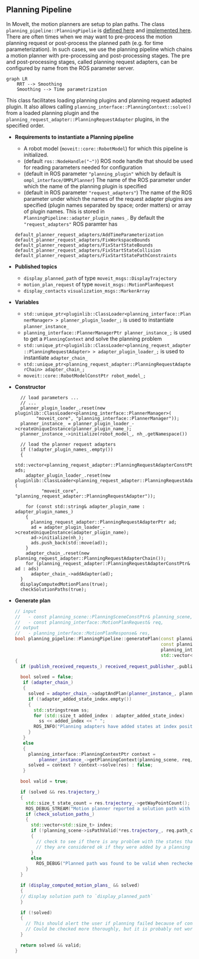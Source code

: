 
## Planning Pipeline

In MoveIt, the motion planners are setup to plan paths.
The class `planning_pipeline::PlanningPipelie` is [defined here](https://github.com/ros-planning/moveit/blob/master/moveit_ros/planning/planning_pipeline/include/moveit/planning_pipeline/planning_pipeline.h) and [implemented here](https://github.com/ros-planning/moveit/blob/master/moveit_ros/planning/planning_pipeline/src/planning_pipeline.cpp).
There are often times when we may want to pre-process the motion planning request or post-process the planned path (e.g. for time parameterization).
In such cases, we use the planning pipeline which chains a motion planner with pre-processing and post-processing stages.
The pre and post-processing stages, called planning request adapters, can be configured by name from the ROS parameter server.

```mermaid
graph LR
    RRT --> Smoothing
    Smoothing --> Time parametrization
```

This class facilitates loading planning plugins and planning request adapted plugin.
It also allows calling `planning_interface::PlanningContext::solve()` from a loaded planning plugin and the `planning_request_adapter::PlanningRequestAdapter` plugins, in the specified order.

- **Requirements to instantiate a Planning pipeline**
    - A robot model (`moveit::core::RobotModel`) for which this pipeline is initialized.
    - (default `ros::NodeHandle("~")`) ROS node handle that should be used for reading parameters needed for configuration
    - (default in ROS parameter `"planning_plugin"` which by default is `ompl_interface/OMPLPlanner`) The name of the ROS parameter under which the name of the planning plugin is specified
    - (default in ROS parameter `"request_adapters"`) The name of the ROS parameter under which the names of the request adapter plugins are specified (plugin names separated by space; order matters) or array of plugin names. This is stored in `PlanningPipeline::adapter_plugin_names_`. By default the `"request_adapters"` ROS paramter has
    ```
    default_planner_request_adapters/AddTimeParameterization            default_planner_request_adapters/FixWorkspaceBounds            default_planner_request_adapters/FixStartStateBounds            default_planner_request_adapters/FixStartStateCollision            default_planner_request_adapters/FixStartStatePathConstraints
    ```

- **Published topics**
    - `display_planned_path` of type `moveit_msgs::DisplayTrajectory`
    - `motion_plan_request` of type `moveit_msgs::MotionPlanRequest`
    - `display_contacts` `visualization_msgs::MarkerArray`

- **Variables**
    - `std::unique_ptr<pluginlib::ClassLoader<planning_interface::PlannerManager> > planner_plugin_loader_;` is used to instantiate `planner_instance_`
    - `planning_interface::PlannerManagerPtr planner_instance_;` is used to get a `PlanningContext` and solve the planning problem
    - `std::unique_ptr<pluginlib::ClassLoader<planning_request_adapter::PlanningRequestAdapter> > adapter_plugin_loader_;` is used to instantiate `adapter_chain_`
    - `std::unique_ptr<planning_request_adapter::PlanningRequestAdapterChain> adapter_chain_;`
    - `moveit::core::RobotModelConstPtr robot_model_;`
    

- **Constructor**
    ```
      // load parameters ...
      // ...
      planner_plugin_loader_.reset(new pluginlib::ClassLoader<planning_interface::PlannerManager>(
            "moveit_core", "planning_interface::PlannerManager"));
      planner_instance_ = planner_plugin_loader_->createUniqueInstance(planner_plugin_name_);
      planner_instance_->initialize(robot_model_, nh_.getNamespace())

      // load the planner request adapters
      if (!adapter_plugin_names_.empty())
      {
        std::vector<planning_request_adapter::PlanningRequestAdapterConstPtr> ads;
        adapter_plugin_loader_.reset(new pluginlib::ClassLoader<planning_request_adapter::PlanningRequestAdapter>(
              "moveit_core", "planning_request_adapter::PlanningRequestAdapter"));

        for (const std::string& adapter_plugin_name : adapter_plugin_names_)
        {
          planning_request_adapter::PlanningRequestAdapterPtr ad;
          ad = adapter_plugin_loader_->createUniqueInstance(adapter_plugin_name);
          ad->initialize(nh_);
          ads.push_back(std::move(ad));
        }
        adapter_chain_.reset(new planning_request_adapter::PlanningRequestAdapterChain());
        for (planning_request_adapter::PlanningRequestAdapterConstPtr& ad : ads)
          adapter_chain_->addAdapter(ad);
      }
      displayComputedMotionPlans(true);
      checkSolutionPaths(true);
    ```

- **Generate plan** 
    ```C++
    // input 
    //   - const planning_scene::PlanningSceneConstPtr& planning_scene,
    //   - const planning_interface::MotionPlanRequest& req,
    // output
    //   - planning_interface::MotionPlanResponse& res,
    bool planning_pipeline::PlanningPipeline::generatePlan(const planning_scene::PlanningSceneConstPtr& planning_scene,
                                                           const planning_interface::MotionPlanRequest& req,
                                                           planning_interface::MotionPlanResponse& res,
                                                           std::vector<std::size_t>& adapter_added_state_index) const
    {
      if (publish_received_requests_) received_request_publisher_.publish(req);

      bool solved = false;
       if (adapter_chain_)
       {
         solved = adapter_chain_->adaptAndPlan(planner_instance_, planning_scene, req, res, adapter_added_state_index);
         if (!adapter_added_state_index.empty())
         {
           std::stringstream ss;
           for (std::size_t added_index : adapter_added_state_index)
             ss << added_index << " ";
           ROS_INFO("Planning adapters have added states at index positions: [ %s]", ss.str().c_str());
         }
       }
       else
       {
         planning_interface::PlanningContextPtr context =
             planner_instance_->getPlanningContext(planning_scene, req, res.error_code_);
         solved = context ? context->solve(res) : false;
       }

      bool valid = true;

      if (solved && res.trajectory_)
      {
        std::size_t state_count = res.trajectory_->getWayPointCount();
        ROS_DEBUG_STREAM("Motion planner reported a solution path with " << state_count << " states");
        if (check_solution_paths_)
        {
          std::vector<std::size_t> index;
          if (!planning_scene->isPathValid(*res.trajectory_, req.path_constraints, req.group_name, false, &index))
          {
            // check to see if there is any problem with the states that are found to be invalid
            // they are considered ok if they were added by a planning request adapter
          }
          else
            ROS_DEBUG("Planned path was found to be valid when rechecked");
        }
      }

      if (display_computed_motion_plans_ && solved)
      {
      // display solution path to `display_planned_path`
      }

      if (!solved)
      {
        // This should alert the user if planning failed because of contradicting constraints.
        // Could be checked more thoroughly, but it is probably not worth going to that length.
      }

      return solved && valid;
    }
    ```

